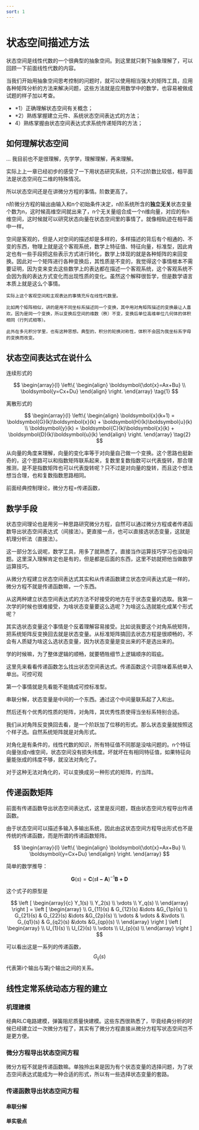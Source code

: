 ```yaml
---
sort: 1
---
```

# 状态空间描述方法


状态空间是线性代数的一个很典型的抽象空间。到这里就只剩下抽象理解了，可以回顾一下前面线性代数的内容。

当我们开始用抽象空间思考控制的问题时，就可以使用相当强大的矩阵工具，应用各种矩阵分析的方法来解决问题，这些方法就是应用数学中的数学，也容易被做成试题的样子加以考查。


- *1）正确理解状态空间有关概念；
- *2）熟练掌握建立元件、系统状态空间表达式的方法；
- 4）熟练掌握由状态空间表达式求系统传递矩阵的方法；


## 如何理解状态空间
...
我目前也不是很理解，先学学，理解理解，再来理解。

实际上上一章已经初步的感受了一下用状态研究系统，只不过阶数比较低，相平面法是状态空间在二维的特殊情况。

所以状态空间还是在讲微分方程的事情。阶数更高了。

n阶微分方程的输出由输入和n个初始条件决定，n阶系统所含的**独立无关**状态变量个数为n，这时候高维空间就出来了，n个无关量组合成一个n维向量，对应的有n维空间，这时候就可以研究状态向量在状态空间里的事情了。就像相轨迹在相平面中一样。


空间是客观的，但是人对空间的描述却是多样的，多样描述的背后有个相通的、不变的东西，物理上就是这个客观系统，数学上特征值、特征向量，标准型，因此肯定也有一些手段把这些表示方式进行转化，数学上体现的就是各种矩阵的来回变换。因此对一个矩阵进行各种变换后，其性质是不变的，我觉得这个事情根本不需要证明，因为变来变去这些数学上的表达都在描述一个客观系统，这个客观系统不会因为我的表达方式变化而出现性质的变化。虽然这个解释很哲学，但是数学语言本质上就是这么个事情。

```tip
实际上这个客观空间和主观表达的事情充斥在线性代数里。

比如两个矩阵相似，讲的是用不同坐标系描述同一个变换，其中用对角矩阵描述的变换最让人喜欢。因为是同一个变换，所以变换后空间的维数（秩）不变，变换后单位高维单位几何体的体积相同（行列式相等）。

此外在多元积分学里，也有这种思想。典型的，积分的轮换对称性，体积不会因为我坐标系字母的变换而改变。
```


## 状态空间表达式在说什么

连续形式的

$$
\begin{array}{l}
    \left\{
        \begin{align}
            \boldsymbol{\dot{x}=Ax+Bu} \\
            \boldsymbol{y=Cx+Du}
        \end{align}
    \right.
\end{array} 
\tag{1}
$$

离散形式的

$$
\begin{array}{l}
    \left\{
        \begin{align}
            \boldsymbol{x}(k+1) = \boldsymbol{G}(k)\boldsymbol{x}(k) + \boldsymbol{H}(k)\boldsymbol{u}(k) \\
            \boldsymbol{y}(k) = \boldsymbol{C}(k)\boldsymbol{x}(k) + \boldsymbol{D}(k)\boldsymbol{u}(k)
        \end{align}
    \right.
\end{array} 
\tag{2}
$$


从向量的角度来理解，向量的变化率等于对向量自己做一个变换。这个思路也挺新奇的，这个思路可以和指数矩阵联系起来，复数里复数指数可以代表旋转，那合理推测，是不是指数矩阵也可以代表旋转呢？只不过是对向量的旋转，而且这个想法想当合理，也和复数指数思路相同。

前面经典控制理论，微分方程=传递函数，


## 数学手段

状态空间理论也是用另一种思路研究微分方程，自然可以通过微分方程或者传递函数导出状态空间表达式（间接法）。更直接一点，也可以直接选状态变量，这就是机理分析法（直接法）。

这一部分怎么说呢，数学工具，用多了就熟悉了。直接当作运算技巧学习也没啥问题。这里深入理解肯定也是有的，但是都是后面的东西，这里不妨就把他当做数学运算技巧。


从微分方程建立状态空间表达式其实和从传递函数建立状态空间表达式是一样的，微分方程不就是传递函数嘛，一个东西。


从这两种建立状态空间表达式的方法不好接受的地方在于状态变量的选取。我第一次学的时候也很难接受，为啥状态变量要这么选呢？为啥这么选就能化成某个形式呢？

其实选状态变量这个事情是个反着理解容易接受。比如说我要这个对角系统矩阵，把系统矩阵反变换回去就是状态变量。从标准矩阵搞回去状态方程是很顺畅的，不会有人质疑为啥这么选状态变量，因为状态变量是变出来的不是选出来的。


学的时候嘛，为了整体逻辑的顺畅，就要牺牲细节上逻辑顺序的瑕疵。


这里先来看看传递函数怎么找出状态空间表达式。传递函数这个词意味着系统单入单出。可控可观

第一个事情就是先看能不能搞成可控标准型。

串联分解，状态变量是中间的一个东西。通过这个中间量联系起了入和出。


然后还有个优秀的性质的矩阵，对角阵，其优秀性质使得当坐标系特别合适。

我们从对角阵反变换回去看，是一个阶跃加了位移的形式。那么状态变量就按照这个样子选。自然系统矩阵就是对角形式。


对角化是有条件的，线性代数的知识，所有特征值不同那是没啥问题的。n个特征向量张成n维空间，状态空间没有损失纬度。坏就坏在有相同特征值，如果特征向量能张成的纬度不够，就没法对角化了。

对于这种无法对角化的，可以变换成另一种形式的矩阵，约当阵。




## 传递函数矩阵

前面有传递函数导出状态空间表达式，这里是反问题，既由状态空间方程导出传递函数。

由于状态空间可以描述多输入多输出系统，因此由这状态空间方程导出形式也不是传统的传递函数，而是所谓的传递函数矩阵。

$$
\begin{array}{l}
    \left\{
        \begin{align}
            \boldsymbol{\dot{x}=Ax+Bu} \\
            \boldsymbol{y=Cx+Du}
        \end{align}
    \right.
\end{array}
$$

简单的数学推导：

$$ \boldsymbol{G}(s) = \boldsymbol{C}(s\boldsymbol{I-A})^{-1}\boldsymbol{B + D} $$

这个式子的原型是

$$
\left [ \begin{array}{c}
Y_1(s) \\
Y_2(s) \\ 
\vdots \\ 
Y_q(s) \\ 
\end{array} \right ] =
\left [ \begin{array}   \\
G_{11}(s)  & G_{12}(s)  &\dots  &G_{1p}(s) \\ 
G_{21}(s)  & G_{22}(s)  &\dots  &G_{2p}(s) \\   
\vdots     & \vdots     &       &\vdots \\ 
G_{q1}(s)  & G_{q2}(s)  &\dots  &G_{qp}(s) \\ 
\end{array} \right ] 
\left [ \begin{array}   \\
U_{1}(s)  \\ 
U_{2}(s)  \\  
\vdots     \\ 
U_{p}(s)  \\
\end{array} \right ] 
$$

可以看出这是一系列的传递函数，$$ G_{ij}(s) $$代表第i个输出与第j个输出之间的关系。


## 线性定常系统动态方程的建立


### 机理建模

经典RLC电路建模，弹簧阻尼质量快建模。这些东西很熟悉了，毕竟经典分析的时候已经建立过一次微分方程了，其实有了微分方程直接从微分方程写状态空间岂不是更方便。


### 微分方程导出状态空间方程

微分方程不就是传递函数嘛。单独拎出来是因为有个状态变量的选择问题，为了状态空间表达式能成为一种合适的形式，所以有一些选择状态变量的套路。


### 传递函数导出状态空间方程




#### 串联分解


#### 单实极点



